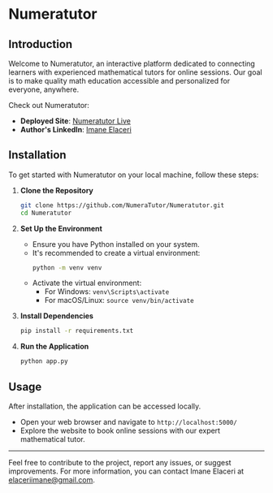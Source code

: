 # Numeratutor

## Introduction
Welcome to Numeratutor, an interactive platform dedicated to connecting learners with experienced mathematical tutors for online sessions. Our goal is to make quality math education accessible and personalized for everyone, anywhere.

Check out Numeratutor:
- **Deployed Site**: [Numeratutor Live]()
- **Author's LinkedIn**: [Imane Elaceri](https://www.linkedin.com/in/imane-elaceri/)

## Installation
To get started with Numeratutor on your local machine, follow these steps:

1. **Clone the Repository**
    ```bash
    git clone https://github.com/NumeraTutor/Numeratutor.git
    cd Numeratutor
    ```

2. **Set Up the Environment**
    - Ensure you have Python installed on your system.
    - It's recommended to create a virtual environment:
      ```bash
      python -m venv venv
      ```
    - Activate the virtual environment:
      - For Windows: `venv\Scripts\activate`
      - For macOS/Linux: `source venv/bin/activate`

3. **Install Dependencies**
    ```bash
    pip install -r requirements.txt
    ```

4. **Run the Application**
    ```bash
    python app.py
    ```

## Usage
After installation, the application can be accessed locally.

- Open your web browser and navigate to `http://localhost:5000/`
- Explore the website to book online sessions with our expert mathematical tutor.

---

Feel free to contribute to the project, report any issues, or suggest improvements. For more information, you can contact Imane Elaceri at [elaceriimane@gmail.com](mailto:elaceriimane@gmail.com).

